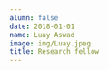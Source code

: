 ```yaml
---
alumn: false
date: 2018-01-01
name: Luay Aswad
image: img/Luay.jpeg
title: Research fellow
---
```



